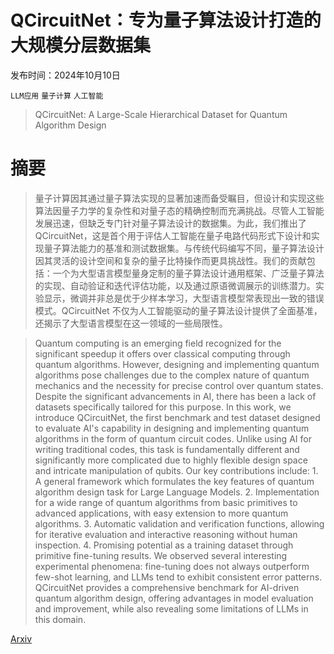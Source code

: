 # QCircuitNet：专为量子算法设计打造的大规模分层数据集

发布时间：2024年10月10日

`LLM应用` `量子计算` `人工智能`

> QCircuitNet: A Large-Scale Hierarchical Dataset for Quantum Algorithm Design

# 摘要

> 量子计算因其通过量子算法实现的显著加速而备受瞩目，但设计和实现这些算法因量子力学的复杂性和对量子态的精确控制而充满挑战。尽管人工智能发展迅速，但缺乏专门针对量子算法设计的数据集。为此，我们推出了 QCircuitNet，这是首个用于评估人工智能在量子电路代码形式下设计和实现量子算法能力的基准和测试数据集。与传统代码编写不同，量子算法设计因其灵活的设计空间和复杂的量子比特操作而更具挑战性。我们的贡献包括：一个为大型语言模型量身定制的量子算法设计通用框架、广泛量子算法的实现、自动验证和迭代评估功能，以及通过原语微调展示的训练潜力。实验显示，微调并非总是优于少样本学习，大型语言模型常表现出一致的错误模式。QCircuitNet 不仅为人工智能驱动的量子算法设计提供了全面基准，还揭示了大型语言模型在这一领域的一些局限性。

> Quantum computing is an emerging field recognized for the significant speedup it offers over classical computing through quantum algorithms. However, designing and implementing quantum algorithms pose challenges due to the complex nature of quantum mechanics and the necessity for precise control over quantum states. Despite the significant advancements in AI, there has been a lack of datasets specifically tailored for this purpose. In this work, we introduce QCircuitNet, the first benchmark and test dataset designed to evaluate AI's capability in designing and implementing quantum algorithms in the form of quantum circuit codes. Unlike using AI for writing traditional codes, this task is fundamentally different and significantly more complicated due to highly flexible design space and intricate manipulation of qubits. Our key contributions include: 1. A general framework which formulates the key features of quantum algorithm design task for Large Language Models. 2. Implementation for a wide range of quantum algorithms from basic primitives to advanced applications, with easy extension to more quantum algorithms. 3. Automatic validation and verification functions, allowing for iterative evaluation and interactive reasoning without human inspection. 4. Promising potential as a training dataset through primitive fine-tuning results. We observed several interesting experimental phenomena: fine-tuning does not always outperform few-shot learning, and LLMs tend to exhibit consistent error patterns. QCircuitNet provides a comprehensive benchmark for AI-driven quantum algorithm design, offering advantages in model evaluation and improvement, while also revealing some limitations of LLMs in this domain.

[Arxiv](https://arxiv.org/abs/2410.07961)